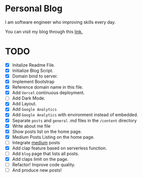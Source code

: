 # Personal Blog

I am software engineer who improving skills every day.

You can visit my blog through this [link.](https://niyaziekinci.com)

# TODO

* [x] Initalize Readme File.
* [x] Initialize Blog Script.
* [x] Domain bind to server.
* [x] Implement Bootstrap
* [x] Reference domain name in this file.
* [x] Add `Vercel` continuous deployment.
* [ ] Add Dark Mode.
* [x] Add Layout.
* [x] Add `Google Analytics`
* [x] Add `Google Analytics` with environment instead of embedded.
* [x] Separate `posts` and `general` .md files in the `/content` directory
* [x] Write about me file
* [x] Show posts list on the home page.
* [x] Medium Posts Listing on the home page.
* [ ] Integrate [medium](https://medium.com/@niyaziekinci5050) posts
* [x] Add clap feature based on serverless function.
* [ ] Add `blog` page that lists all posts.
* [x] Add claps limit on the page.
* [ ] Refactor! Improve code quality. 
* [ ] And produce new posts!
